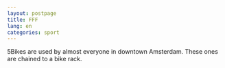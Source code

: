 ```yaml
---
layout: postpage
title: FFF
lang: en
categories: sport
---
```

5Bikes are used by almost everyone in downtown Amsterdam. These ones are chained to a bike rack.